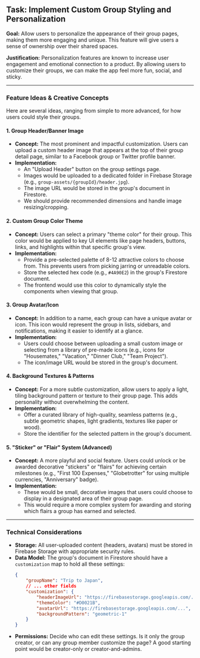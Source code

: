 ## Task: Implement Custom Group Styling and Personalization

**Goal:**
Allow users to personalize the appearance of their group pages, making them more engaging and unique. This feature will give users a sense of ownership over their shared spaces.

**Justification:**
Personalization features are known to increase user engagement and emotional connection to a product. By allowing users to customize their groups, we can make the app feel more fun, social, and sticky.

---

### Feature Ideas & Creative Concepts

Here are several ideas, ranging from simple to more advanced, for how users could style their groups.

#### 1. Group Header/Banner Image

- **Concept:** The most prominent and impactful customization. Users can upload a custom header image that appears at the top of their group detail page, similar to a Facebook group or Twitter profile banner.
- **Implementation:**
    - An "Upload Header" button on the group settings page.
    - Images would be uploaded to a dedicated folder in Firebase Storage (e.g., `group-assets/{groupId}/header.jpg`).
    - The image URL would be stored in the group's document in Firestore.
    - We should provide recommended dimensions and handle image resizing/cropping.

#### 2. Custom Group Color Theme

- **Concept:** Users can select a primary "theme color" for their group. This color would be applied to key UI elements like page headers, buttons, links, and highlights within that specific group's view.
- **Implementation:**
    - Provide a pre-selected palette of 8-12 attractive colors to choose from. This prevents users from picking jarring or unreadable colors.
    - Store the selected hex code (e.g., `#4A90E2`) in the group's Firestore document.
    - The frontend would use this color to dynamically style the components when viewing that group.

#### 3. Group Avatar/Icon

- **Concept:** In addition to a name, each group can have a unique avatar or icon. This icon would represent the group in lists, sidebars, and notifications, making it easier to identify at a glance.
- **Implementation:**
    - Users could choose between uploading a small custom image or selecting from a library of pre-made icons (e.g., icons for "Housemates," "Vacation," "Dinner Club," "Team Project").
    - The icon/image URL would be stored in the group's document.

#### 4. Background Textures & Patterns

- **Concept:** For a more subtle customization, allow users to apply a light, tiling background pattern or texture to their group page. This adds personality without overwhelming the content.
- **Implementation:**
    - Offer a curated library of high-quality, seamless patterns (e.g., subtle geometric shapes, light gradients, textures like paper or wood).
    - Store the identifier for the selected pattern in the group's document.

#### 5. "Sticker" or "Flair" System (Advanced)

- **Concept:** A more playful and social feature. Users could unlock or be awarded decorative "stickers" or "flairs" for achieving certain milestones (e.g., "First 100 Expenses," "Globetrotter" for using multiple currencies, "Anniversary" badge).
- **Implementation:**
    - These would be small, decorative images that users could choose to display in a designated area of their group page.
    - This would require a more complex system for awarding and storing which flairs a group has earned and selected.

---

### Technical Considerations

- **Storage:** All user-uploaded content (headers, avatars) must be stored in Firebase Storage with appropriate security rules.
- **Data Model:** The group's document in Firestore should have a `customization` map to hold all these settings:
    ```json
    {
        "groupName": "Trip to Japan",
        // ... other fields
        "customization": {
            "headerImageUrl": "https://firebasestorage.googleapis.com/...",
            "themeColor": "#D0021B",
            "avatarUrl": "https://firebasestorage.googleapis.com/...",
            "backgroundPattern": "geometric-1"
        }
    }
    ```
- **Permissions:** Decide who can edit these settings. Is it only the group creator, or can any group member customize the page? A good starting point would be creator-only or creator-and-admins.
